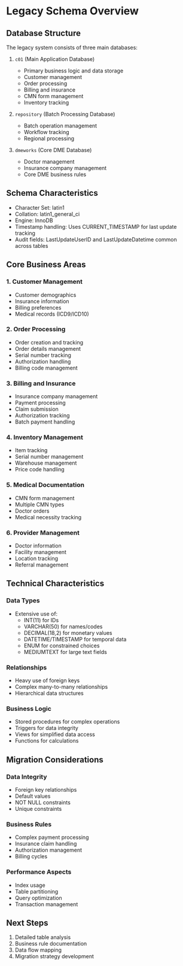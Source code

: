 # Legacy Schema Overview

## Database Structure
The legacy system consists of three main databases:

1. `c01` (Main Application Database)
   - Primary business logic and data storage
   - Customer management
   - Order processing
   - Billing and insurance
   - CMN form management
   - Inventory tracking

2. `repository` (Batch Processing Database)
   - Batch operation management
   - Workflow tracking
   - Regional processing

3. `dmeworks` (Core DME Database)
   - Doctor management
   - Insurance company management
   - Core DME business rules

## Schema Characteristics
- Character Set: latin1
- Collation: latin1_general_ci
- Engine: InnoDB
- Timestamp handling: Uses CURRENT_TIMESTAMP for last update tracking
- Audit fields: LastUpdateUserID and LastUpdateDatetime common across tables

## Core Business Areas

### 1. Customer Management
- Customer demographics
- Insurance information
- Billing preferences
- Medical records (ICD9/ICD10)

### 2. Order Processing
- Order creation and tracking
- Order details management
- Serial number tracking
- Authorization handling
- Billing code management

### 3. Billing and Insurance
- Insurance company management
- Payment processing
- Claim submission
- Authorization tracking
- Batch payment handling

### 4. Inventory Management
- Item tracking
- Serial number management
- Warehouse management
- Price code handling

### 5. Medical Documentation
- CMN form management
- Multiple CMN types
- Doctor orders
- Medical necessity tracking

### 6. Provider Management
- Doctor information
- Facility management
- Location tracking
- Referral management

## Technical Characteristics

### Data Types
- Extensive use of:
  - INT(11) for IDs
  - VARCHAR(50) for names/codes
  - DECIMAL(18,2) for monetary values
  - DATETIME/TIMESTAMP for temporal data
  - ENUM for constrained choices
  - MEDIUMTEXT for large text fields

### Relationships
- Heavy use of foreign keys
- Complex many-to-many relationships
- Hierarchical data structures

### Business Logic
- Stored procedures for complex operations
- Triggers for data integrity
- Views for simplified data access
- Functions for calculations

## Migration Considerations

### Data Integrity
- Foreign key relationships
- Default values
- NOT NULL constraints
- Unique constraints

### Business Rules
- Complex payment processing
- Insurance claim handling
- Authorization management
- Billing cycles

### Performance Aspects
- Index usage
- Table partitioning
- Query optimization
- Transaction management

## Next Steps
1. Detailed table analysis
2. Business rule documentation
3. Data flow mapping
4. Migration strategy development
